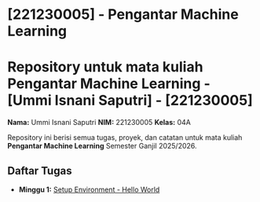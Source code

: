 # [221230005] - Pengantar Machine Learning
# Repository untuk mata kuliah Pengantar Machine Learning - [Ummi Isnani Saputri] - [221230005]

**Nama:** Ummi Isnani Saputri
**NIM:** 221230005
**Kelas:** 04A

Repository ini berisi semua tugas, proyek, dan catatan untuk mata kuliah **Pengantar Machine Learning** Semester Ganjil 2025/2026.

## Daftar Tugas
- **Minggu 1:** [Setup Environment - Hello World](https://github.com/S4putri/221230005-Pengantar-ML/blob/main/Tugas_Minggu_1_Hello_World.ipynb)
